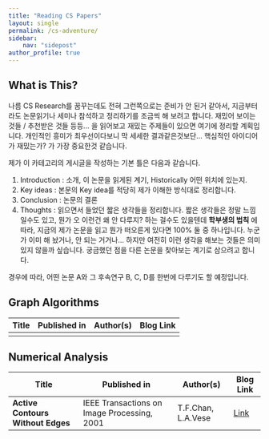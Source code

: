 ```yaml
---
title: "Reading CS Papers"
layout: single
permalink: /cs-adventure/
sidebar:
    nav: "sidepost"
author_profile: true
---
```


## What is This? 
나름 CS Research를 꿈꾸는데도 전혀 그런쪽으로는 준비가 안 된거 같아서, 지금부터라도 논문읽기나 세미나 참석하고 정리하기를 조금씩 해 보려고 합니다. 재밌어 보이는 것들 / 추천받은 것들 등등... 을 읽어보고 재밌는 주제들이 있으면 여기에 정리할 계획입니다. 개인적인 흥미가 최우선이다보니 막 세세한 결과같은것보단... 핵심적인 아이디어가 재밌는가? 가 가장 중요한것 같습니다. 

제가 이 카테고리의 게시글을 작성하는 기본 틀은 다음과 같습니다. 
1. Introduction : 소개, 이 논문을 읽게된 계기, Historically 어떤 위치에 있는지.
2. Key ideas : 본문의 Key idea를 적당히 제가 이해한 방식대로 정리합니다. 
3. Conclusion : 논문의 결론
4. Thoughts : 읽으면서 들었던 짧은 생각들을 정리합니다. 짧은 생각들은 정말 느낌일수도 있고, 뭔가 오 이런건 왜 안 다루지? 하는 걸수도 있을텐데 **학부생의 법칙** 에 따라, 지금의 제가 논문을 읽고 뭔가 떠오른게 있다면 100% 둘 중 하나입니다. 누군가 이미 해 놨거나, 안 되는 거거나... 하지만 여전히 이런 생각을 해보는 것들은 의미있지 않을까 싶습니다. 궁금했던 점을 다른 논문을 찾아보는 계기로 삼으려고 합니다. 

경우에 따라, 어떤 논문 A와 그 후속연구 B, C, D를 한번에 다루기도 할 예정입니다.

## Graph Algorithms

| Title | Published in | Author(s) | Blog Link |
|-------|--------------|-----------|-----------|
|       |              |           |           |


## Numerical Analysis

| Title                             | Published in                                | Author(s)          | Blog Link                        |
|-----------------------------------|---------------------------------------------|--------------------|----------------------------------|
| **Active Contours Without Edges** | IEEE Transactions on Image Processing, 2001 | T.F.Chan, L.A.Vese | [Link](/cs-adventure/chan-vese/) |